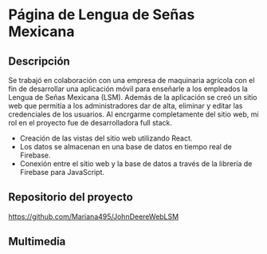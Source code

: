 # Página de Lengua de Señas Mexicana

## Descripción
Se trabajó en colaboración con una empresa de maquinaria agrícola con el fin de desarrollar una aplicación móvil para enseñarle a los empleados la Lengua de Señas Mexicana (LSM). Además de la aplicación se creó un sitio web que permitía a los administradores dar de alta, eliminar y editar las credenciales de los usuarios. Al encrgarme completamente del sitio web, mi rol en el proyecto fue de desarrolladora full stack.

* Creación de las vistas del sitio web utilizando React.
* Los datos se almacenan en una base de datos en tiempo real de Firebase.
* Conexión entre el sitio web y la base de datos a través de la librería de Firebase para JavaScript.

## Repositorio del proyecto
https://github.com/Mariana495/JohnDeereWebLSM 

## Multimedia
